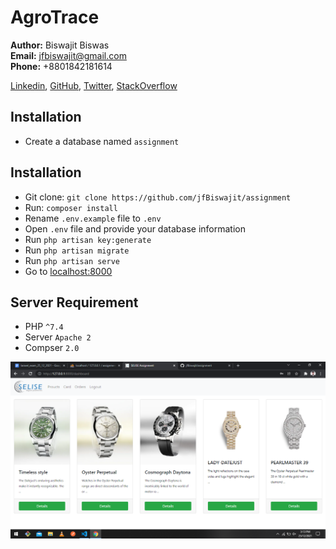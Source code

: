 # AgroTrace

**Author:** Biswajit Biswas\
**Email:** jfbiswajit@gmail.com\
**Phone:** +8801842181614

[Linkedin](https://www.linkedin.com/in/jfbiswajit), [GitHub](https://github.com/jfBiswajit), [Twitter](https://twitter.com/jfBiswajit), [StackOverflow](https://stackoverflow.com/users/11703105/biswajit-biswas) 

## Installation
- Create a database named `assignment`

## Installation
- Git clone: `git clone https://github.com/jfBiswajit/assignment`
- Run: `composer install`
- Rename `.env.example` file to `.env`
- Open `.env` file and provide your database information
- Run  `php artisan key:generate`
- Run  `php artisan migrate`
- Run  `php artisan serve`
- Go to  [localhost:8000](http://localhost:8000/)

## Server Requirement
- PHP `^7.4`
- Server `Apache 2`
- Compser `2.0`


![Indexl](screenshorts/home.png?raw=true 'Home Page')
